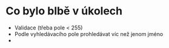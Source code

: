 # Co bylo blbě v úkolech
- Validace (třeba pole < 255)
- Podle vyhledávacího pole prohledávat víc než jenom jméno
-

